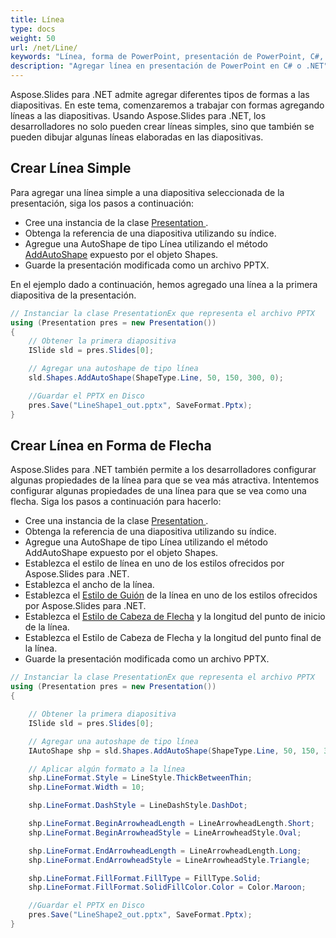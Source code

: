 ```yaml
---
title: Línea
type: docs
weight: 50
url: /net/Line/
keywords: "Línea, forma de PowerPoint, presentación de PowerPoint, C#, Csharp, Aspose.Slides para .NET"
description: "Agregar línea en presentación de PowerPoint en C# o .NET"
---
```


Aspose.Slides para .NET admite agregar diferentes tipos de formas a las diapositivas. En este tema, comenzaremos a trabajar con formas agregando líneas a las diapositivas. Usando Aspose.Slides para .NET, los desarrolladores no solo pueden crear líneas simples, sino que también se pueden dibujar algunas líneas elaboradas en las diapositivas.
## **Crear Línea Simple**
Para agregar una línea simple a una diapositiva seleccionada de la presentación, siga los pasos a continuación:

- Cree una instancia de la clase [Presentation ](https://reference.aspose.com/slides/net/aspose.slides/presentation).
- Obtenga la referencia de una diapositiva utilizando su índice.
- Agregue una AutoShape de tipo Línea utilizando el método [AddAutoShape](https://reference.aspose.com/slides/net/aspose.slides/ishapecollection/methods/addautoshape/index) expuesto por el objeto Shapes.
- Guarde la presentación modificada como un archivo PPTX.

En el ejemplo dado a continuación, hemos agregado una línea a la primera diapositiva de la presentación.

```c#
// Instanciar la clase PresentationEx que representa el archivo PPTX
using (Presentation pres = new Presentation())
{
    // Obtener la primera diapositiva
    ISlide sld = pres.Slides[0];

    // Agregar una autoshape de tipo línea
    sld.Shapes.AddAutoShape(ShapeType.Line, 50, 150, 300, 0);

    //Guardar el PPTX en Disco
    pres.Save("LineShape1_out.pptx", SaveFormat.Pptx);
}
```


## **Crear Línea en Forma de Flecha**
Aspose.Slides para .NET también permite a los desarrolladores configurar algunas propiedades de la línea para que se vea más atractiva. Intentemos configurar algunas propiedades de una línea para que se vea como una flecha. Siga los pasos a continuación para hacerlo:

- Cree una instancia de la clase [Presentation ](https://reference.aspose.com/slides/net/aspose.slides/presentation)[](http://www.aspose.com/api/net/slides/aspose.slides/)[](http://www.aspose.com/api/net/slides/aspose.slides/).
- Obtenga la referencia de una diapositiva utilizando su índice.
- Agregue una AutoShape de tipo Línea utilizando el método AddAutoShape expuesto por el objeto Shapes.
- Establezca el estilo de línea en uno de los estilos ofrecidos por Aspose.Slides para .NET.
- Establezca el ancho de la línea.
- Establezca el [Estilo de Guión](https://reference.aspose.com/slides/net/aspose.slides/linedashstyle) de la línea en uno de los estilos ofrecidos por Aspose.Slides para .NET.
- Establezca el [Estilo de Cabeza de Flecha](https://reference.aspose.com/slides/net/aspose.slides/linearrowheadstyle) y la longitud del punto de inicio de la línea.
- Establezca el Estilo de Cabeza de Flecha y la longitud del punto final de la línea.
- Guarde la presentación modificada como un archivo PPTX.

```c#
// Instanciar la clase PresentationEx que representa el archivo PPTX
using (Presentation pres = new Presentation())
{

    // Obtener la primera diapositiva
    ISlide sld = pres.Slides[0];

    // Agregar una autoshape de tipo línea
    IAutoShape shp = sld.Shapes.AddAutoShape(ShapeType.Line, 50, 150, 300, 0);

    // Aplicar algún formato a la línea
    shp.LineFormat.Style = LineStyle.ThickBetweenThin;
    shp.LineFormat.Width = 10;

    shp.LineFormat.DashStyle = LineDashStyle.DashDot;

    shp.LineFormat.BeginArrowheadLength = LineArrowheadLength.Short;
    shp.LineFormat.BeginArrowheadStyle = LineArrowheadStyle.Oval;

    shp.LineFormat.EndArrowheadLength = LineArrowheadLength.Long;
    shp.LineFormat.EndArrowheadStyle = LineArrowheadStyle.Triangle;

    shp.LineFormat.FillFormat.FillType = FillType.Solid;
    shp.LineFormat.FillFormat.SolidFillColor.Color = Color.Maroon;

    //Guardar el PPTX en Disco
    pres.Save("LineShape2_out.pptx", SaveFormat.Pptx);
}
```